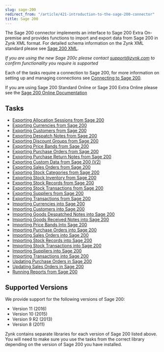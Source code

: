 ```yaml
---
slug: sage-200
redirect_from: "/article/421-introduction-to-the-sage-200-connector"
title: Sage 200
---
```

The Sage 200 connector implements an interface to Sage 200 Extra On-premise and provides functions to import and export data from Sage 200 in Zynk XML format. For detailed schema information on the Zynk XML standard please see [Sage 200 XML](sage-200-xml).

*If you are using the new Sage 200c please contact support@zynk.com to confirm functionality you require is supported*

Each of the tasks require a connection to Sage 200, for more information on setting up and managing connections see [Connecting to Sage 200](connecting-to-sage-200).

If you are using Sage 200 Standard Online or Sage 200 Extra Online please see the [Sage 200 Online Documentation](sage-200-online)

## Tasks

 * [Exporting Allocation Sessions from Sage 200](exporting-allocation-sessions-from-sage-200) 
 * [Exporting Currencies from Sage 200](exporting-currencies-from-sage-200)
 * [Exporting Customers from Sage 200](exporting-customers-from-sage-200)
 * [Exporting Despatch Notes from Sage 200](exporting-despatch-notes-from-sage-200)
 * [Exporting Discount Groups from Sage 200](exporting-discount-groups-from-sage-200)
 * [Exporting Price Bands from Sage 200](exporting-price-bands-from-sage-200)
 * [Exporting Purchase Orders from Sage 200](exporting-purchase-orders-from-sage-200)
 * [Exporting Purchase Return Notes from Sage 200](exporting-purchase-return-notes-from-sage-200)
 * [Exporting Custom Data from Sage 200 (V2)](exporting-custom-data-from-sage-200-v2)
 * [Exporting Sales Orders from Sage 200](exporting-sales-orders-from-sage-200)
 * [Exporting Stock Categories from Sage 200](exporting-stock-categories-from-sage-200)
 * [Exporting Stock Inventory from Sage 200](exporting-stock-inventory-from-sage-200)
 * [Exporting Stock Records from Sage 200](exporting-stock-records-from-sage-200)
 * [Exporting Stock Transactions from Sage 200](exporting-stock-transactions-from-sage-200)
 * [Exporting Suppliers from Sage 200](exporting-suppliers-from-sage-200)
 * [Exporting Transactions from Sage 200](exporting-transactions-from-sage-200)
 * [Importing Currencies into Sage 200](importing-currencies-into-sage-200)
 * [Importing Customers into Sage 200](importing-customers-into-sage-200)
 * [Importing Goods Despatched Notes into Sage 200](importing-goods-despatched-notes-into-sage-200)
 * [Importing Goods Received Notes into Sage 200](importing-goods-received-notes-into-sage-200)
 * [Importing Price Bands Into Sage 200](importing-price-bands-into-sage-200)
 * [Importing Purchase Orders into Sage 200](importing-purchase-orders-into-sage-200)
 * [Importing Sales Orders into Sage 200](importing-sales-orders-into-sage-200)
 * [Importing Stock Records into Sage 200](importing-stock-records-into-sage-200)
 * [Importing Stock Transactions into Sage 200](importing-stock-transactions-into-sage-200)
 * [Importing Suppliers into Sage 200](importing-suppliers-into-sage-200)
 * [Importing Transactions into Sage 200](importing-transactions-into-sage-200)
 * [Updating Purchase Orders in Sage 200](updating-purchase-orders-in-sage-200)
 * [Updating Sales Orders in Sage 200](updating-sales-orders-in-sage-200)
 * [Running Reports from Sage 200](running-reports-from-sage-200)

## Supported Versions
We provide support for the following versions of Sage 200:

 * Version 11 (2016)
 * Version 10 (2015)
 * Version 9 R2 (2013)
 * Version 8 (2011)

Zynk contains separate libraries for each version of Sage 200 listed above. You will need to make sure you use the tasks from the correct library depending on the version of Sage 200 you have installed.
